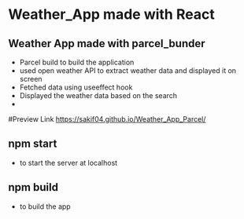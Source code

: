# Weather_App made with React
## Weather App made with parcel_bunder

- Parcel build to build the application
- used open weather API to extract weather data and displayed it on screen
- Fetched data using useeffect hook
- Displayed the weather data based on the search
- 


#Preview Link
<https://sakif04.github.io/Weather_App_Parcel/>


## npm start 
- to start the server at localhost

## npm build 
- to build the app

